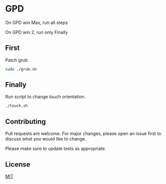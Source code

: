 # GPD
On GPD win Max, run all steps

On GPD win 2, run only Finally

## First
Patch grub

```bash
sudo ./grub.sh
```
## Finally
Run script to change touch orientation.

```bash
./touch.sh
```

## Contributing
Pull requests are welcome. For major changes, please open an issue first to discuss what you would like to change.

Please make sure to update tests as appropriate.

## License
[MIT](https://choosealicense.com/licenses/mit/)
